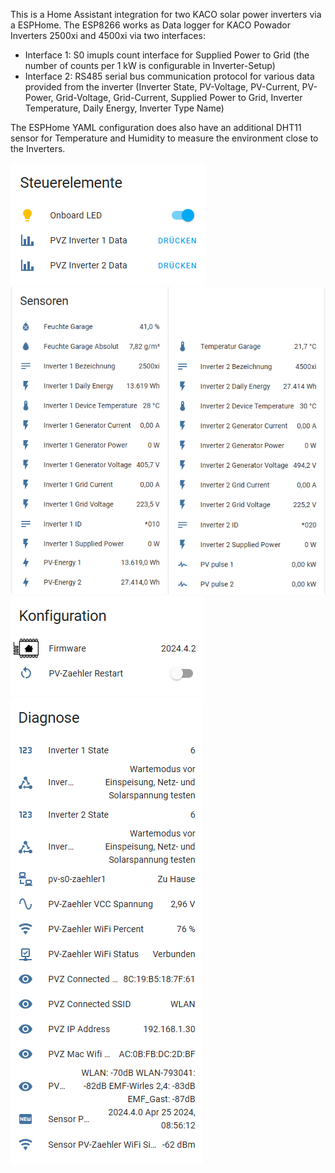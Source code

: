 This is a Home Assistant integration for two KACO solar power inverters via a ESPHome.
The ESP8266 works as Data logger for KACO Powador Inverters 2500xi and 4500xi via two interfaces:
- Interface 1: S0 imupls count interface for Supplied Power to Grid (the number of counts per 1 kW is configurable in Inverter-Setup)
- Interface 2: RS485 serial bus communication protocol for various data provided from the inverter (Inverter State, PV-Voltage, PV-Current, PV-Power, Grid-Voltage, Grid-Current, Supplied Power to Grid, Inverter Temperature, Daily Energy, Inverter Type Name)

The ESPHome YAML configuration does also have an additional DHT11 sensor for Temperature and Humidity to measure the environment close to the Inverters.

<img src="https://github.com/GernotAlthammer/HA-ESPHome-KACO-Powador-4500xi-S0-RS485/blob/main/Pictures/Pic1_Steuerelemente.png">
<img src="https://github.com/GernotAlthammer/HA-ESPHome-KACO-Powador-4500xi-S0-RS485/blob/main/Pictures/Pic2_Sensoren.png">
<img src="https://github.com/GernotAlthammer/HA-ESPHome-KACO-Powador-4500xi-S0-RS485/blob/main/Pictures/Pic3_Konfiguration.png">
<img src="https://github.com/GernotAlthammer/HA-ESPHome-KACO-Powador-4500xi-S0-RS485/blob/main/Pictures/Pic4_Diagnose.png">
